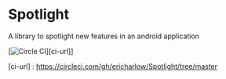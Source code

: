 # Spotlight
A library to spotlight new features in an android application

[![Circle CI][ci-image]][ci-url]]



[ci-image]: https://circleci.com/gh/ericharlow/Spotlight/tree/master.svg?style=shield&circle-token=1418595ea9f1344032843497b9fd5477d8d62896
[ci-url] : https://circleci.com/gh/ericharlow/Spotlight/tree/master